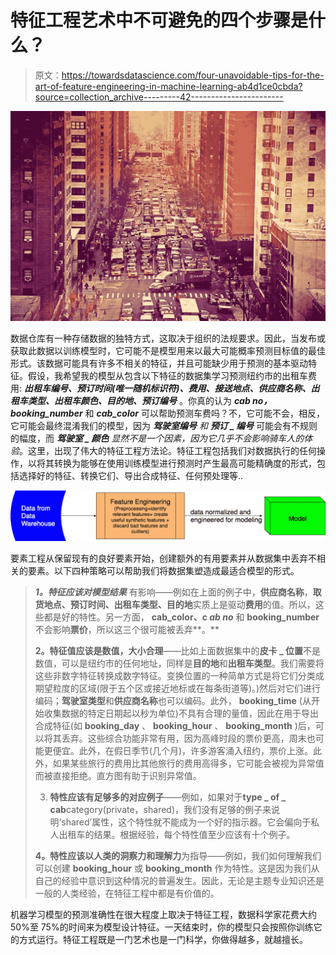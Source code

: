 # 特征工程艺术中不可避免的四个步骤是什么？

> 原文：<https://towardsdatascience.com/four-unavoidable-tips-for-the-art-of-feature-engineering-in-machine-learning-ab4d1ce0cbda?source=collection_archive---------42----------------------->

![](img/2c39336beed40a8324de8b6986bbb3e0.png)

数据仓库有一种存储数据的独特方式，这取决于组织的法规要求。因此，当发布或获取此数据以训练模型时，它可能不是模型用来以最大可能概率预测目标值的最佳形式。该数据可能具有许多不相关的特征，并且可能缺少用于预测的基本驱动特征。假设，我希望我的模型从包含以下特征的数据集学习预测纽约市的出租车费用: ***出租车编号、预订时间(唯一随机标识符)、费用、接送地点、供应商名称、出租车类型、出租车颜色、目的地、预订编号*** 。你真的认为 ***cab no，booking_number*** 和 ***cab_color*** 可以帮助预测车费吗？不，它可能不会，相反，它可能会最终混淆我们的模型，因为 ***驾驶室编号*** *和* ***预订 _ 编号*** 可能会有不规则的幅度，而 ***驾驶室 _ 颜色*** *显然不是一个因素，因为它几乎不会影响骑车人的体验*。这里，出现了伟大的特征工程方法论。特征工程包括我们对数据执行的任何操作，以将其转换为能够在使用训练模型进行预测时产生最高可能精确度的形式，包括选择好的特征、转换它们、导出合成特征、任何预处理等..

![](img/3ec596acb3836ac093452e55c5c8deb8.png)

要素工程从保留现有的良好要素开始，创建额外的有用要素并从数据集中丢弃不相关的要素。以下四种策略可以帮助我们将数据集塑造成最适合模型的形式。

> ***1。特征应该对模型结果*** 有影响——例如在上面的例子中，**供应商名称**，**取货地点、预订时间、出租车类型、目的地**实质上是驱动**费用**的值。所以，这些都是好的特性。另一方面， **cab_color、c *ab no*** 和 **booking_number** 不会影响**票价**，所以这三个很可能被丢弃**。**
> 
> **2。特征值应该是数值，大小合理**——比如上面数据集中的**皮卡 _ 位置**不是数值，可以是纽约市的任何地址，同样是**目的地**和**出租车类型**。我们需要将这些非数字特征转换成数字特征。变换位置的一种简单方式是将它们分类成期望粒度的区域(限于五个区或接近地标或在每条街道等)。)然后对它们进行编码；**驾驶室类型**和**供应商名称**也可以编码。此外， **booking_time** (从开始收集数据的特定日期起以秒为单位)不具有合理的量值，因此在用于导出合成特征(如 **booking_day** 、 **booking_hour** 、 **booking_month** )后，可以将其丢弃。这些综合功能非常有用，因为高峰时段的票价更高，周末也可能更便宜。此外，在假日季节(几个月)，许多游客涌入纽约，票价上涨。此外，如果某些旅行的费用比其他旅行的费用高得多，它可能会被视为异常值而被直接拒绝。直方图有助于识别异常值。
> 
> 3. **特性应该有足够多的对应例子**——例如，如果对于**type _ of _ cab**category(private，shared)，我们没有足够的例子来说明‘shared’属性，这个特性就不能成为一个好的指示器。它会偏向于私人出租车的结果。根据经验，每个特性值至少应该有十个例子。
> 
> **4。特性应该以人类的洞察力和理解力**为指导——例如，我们如何理解我们可以创建 **booking_hour** 或 **booking_month** 作为特性。这是因为我们从自己的经验中意识到这种情况的普遍发生。因此，无论是主题专业知识还是一般的人类经验，在特征工程中都是有价值的。

机器学习模型的预测准确性在很大程度上取决于特征工程，数据科学家花费大约 50%至 75%的时间来为模型设计特征。一天结束时，你的模型只会按照你训练它的方式运行。特征工程既是一门艺术也是一门科学，你做得越多，就越擅长。